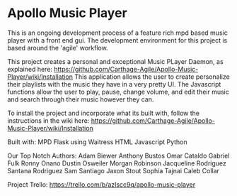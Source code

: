 # Apollo Music Player

This is an ongoing development process of a feature rich mpd based music player with a front end gui. The development environment for this project is based around the 'agile' workflow.

This project creates a personal and exceptional Music PLayer Daemon, as explained here: https://github.com/Carthage-Agile/Apollo-Music-Player/wiki/Installation This application allows the user to create personalize their playlists with the music they have in a very pretty UI. The Javascript functions allow the user to play, pause, change volume, and edit their music and search through their music however they can.

To install the project and incorporate what its built with, follow the instructions in the wiki here: https://github.com/Carthage-Agile/Apollo-Music-Player/wiki/Installation

Built with:
MPD
Flask using Waitress
HTML
Javascript
Python

Our Top Notch Authors:
Adam Biewer
Anthony Bustos
Omar Cataldo 
Gabriel Fulk
Ronny Onano
Dustin Osweiler
Morgan Robinson
Jacqueline Rodriguez
Santana Rodriguez
Sam Santiago
Jaxon Stout
Sophia Tajnai
Caleb Collar 

Project Trello: https://trello.com/b/azIscc9q/apollo-music-player
